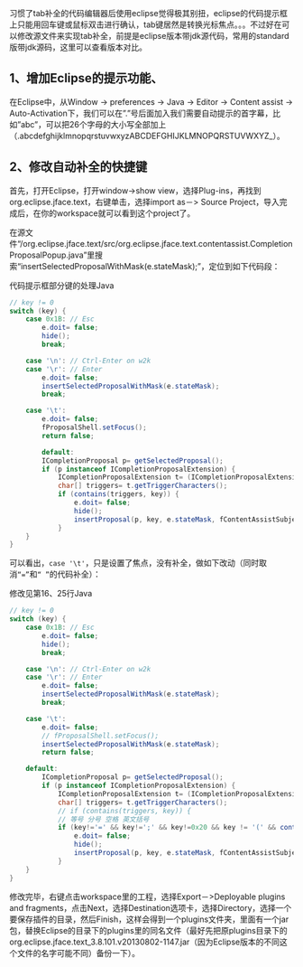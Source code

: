 习惯了tab补全的代码编辑器后使用eclipse觉得极其别扭，eclipse的代码提示框上只能用回车键或鼠标双击进行确认，tab键居然是转换光标焦点。。。不过好在可以修改源文件来实现tab补全，前提是eclipse版本带jdk源代码，常用的standard版带jdk源码，这里可以查看版本对比。

## 1、增加Eclipse的提示功能、
在Eclipse中，从Window -> preferences -> Java -> Editor -> Content assist -> Auto-Activation下，我们可以在”.”号后面加入我们需要自动提示的首字幕，比如”abc”，可以把26个字母的大小写全部加上（.abcdefghijklmnopqrstuvwxyzABCDEFGHIJKLMNOPQRSTUVWXYZ_）。

## 2、修改自动补全的快捷键
首先，打开Eclipse，打开window->show view，选择Plug-ins，再找到org.eclipse.jface.text，右键单击，选择import as－> Source Project，导入完成后，在你的workspace就可以看到这个project了。

在源文件“/org.eclipse.jface.text/src/org.eclipse.jface.text.contentassist.CompletionProposalPopup.java”里搜索“insertSelectedProposalWithMask(e.stateMask);”，定位到如下代码段：

代码提示框部分键的处理Java

``` java
// key != 0
switch (key) {
    case 0x1B: // Esc
        e.doit= false;
        hide();
        break;

    case '\n': // Ctrl-Enter on w2k
    case '\r': // Enter
        e.doit= false;
        insertSelectedProposalWithMask(e.stateMask);
        break;

    case '\t':
        e.doit= false;
        fProposalShell.setFocus();
        return false;

        default:
        ICompletionProposal p= getSelectedProposal();
        if (p instanceof ICompletionProposalExtension) {
            ICompletionProposalExtension t= (ICompletionProposalExtension) p;
            char[] triggers= t.getTriggerCharacters();
            if (contains(triggers, key)) {
                e.doit= false;
                hide();
                insertProposal(p, key, e.stateMask, fContentAssistSubjectControlAdapter.getSelectedRange().x);
            }
    }
}
```

可以看出，`case '\t'`，只是设置了焦点，没有补全，做如下改动（同时取消`“=”`和`“ ”`的代码补全）：

修改见第16、25行Java
``` java
// key != 0
switch (key) {
    case 0x1B: // Esc
        e.doit= false;
        hide();
        break;

    case '\n': // Ctrl-Enter on w2k
    case '\r': // Enter
        e.doit= false;
        insertSelectedProposalWithMask(e.stateMask);
        break;

    case '\t':
        e.doit= false;
        // fProposalShell.setFocus();
        insertSelectedProposalWithMask(e.stateMask);
        return false;

    default:
        ICompletionProposal p= getSelectedProposal();
        if (p instanceof ICompletionProposalExtension) {
            ICompletionProposalExtension t= (ICompletionProposalExtension) p;
            char[] triggers= t.getTriggerCharacters();
            // if (contains(triggers, key)) {
            // 等号 分号 空格 英文括号
            if (key!='=' && key!=';' && key!=0x20 && key != '(' && contains(triggers, key)) {
                e.doit= false;
                hide();
                insertProposal(p, key, e.stateMask, fContentAssistSubjectControlAdapter.getSelectedRange().x);
            }
    }
}
```

修改完毕，右键点击workspace里的工程，选择Export－>Deployable plugins and fragments，点击Next，选择Destination选项卡，选择Directory，选择一个要保存插件的目录，然后Finish，这样会得到一个plugins文件夹，里面有一个jar包，替换Eclipse的目录下的plugins里的同名文件（最好先把原plugins目录下的org.eclipse.jface.text_3.8.101.v20130802-1147.jar（因为Eclipse版本的不同这个文件的名字可能不同）备份一下）。
